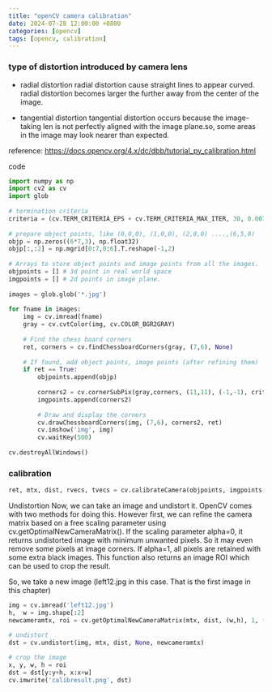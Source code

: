 ```yaml
---
title: "openCV camera calibration"
date: 2024-07-28 12:00:00 +0800
categories: [opencv]
tags: [opencv, calibration]
---
```



### type of distortion introduced by camera lens

- radial distortion
  radial distortion cause straight lines to appear curved. radial distortion becomes larger the further away from the center of the image.

- tangential distortion
  tangential distortion occurs because the image-taking len is not perfectly aligned with the image plane.so, some areas in the image may look nearer than expected.

reference: <https://docs.opencv.org/4.x/dc/dbb/tutorial_py_calibration.html>

code
```python
import numpy as np
import cv2 as cv
import glob
 
# termination criteria
criteria = (cv.TERM_CRITERIA_EPS + cv.TERM_CRITERIA_MAX_ITER, 30, 0.001)
 
# prepare object points, like (0,0,0), (1,0,0), (2,0,0) ....,(6,5,0)
objp = np.zeros((6*7,3), np.float32)
objp[:,:2] = np.mgrid[0:7,0:6].T.reshape(-1,2)
 
# Arrays to store object points and image points from all the images.
objpoints = [] # 3d point in real world space
imgpoints = [] # 2d points in image plane.
 
images = glob.glob('*.jpg')
 
for fname in images:
    img = cv.imread(fname)
    gray = cv.cvtColor(img, cv.COLOR_BGR2GRAY)
 
    # Find the chess board corners
    ret, corners = cv.findChessboardCorners(gray, (7,6), None)
 
    # If found, add object points, image points (after refining them)
    if ret == True:
        objpoints.append(objp)
 
        corners2 = cv.cornerSubPix(gray,corners, (11,11), (-1,-1), criteria)
        imgpoints.append(corners2)
 
        # Draw and display the corners
        cv.drawChessboardCorners(img, (7,6), corners2, ret)
        cv.imshow('img', img)
        cv.waitKey(500)
 
cv.destroyAllWindows()

```

### calibration

```python
ret, mtx, dist, rvecs, tvecs = cv.calibrateCamera(objpoints, imgpoints, gray.shape[::-1], None, None)
```

Undistortion
Now, we can take an image and undistort it. OpenCV comes with two methods for doing this. However first, we can refine the camera matrix based on a free scaling parameter using cv.getOptimalNewCameraMatrix(). If the scaling parameter alpha=0, it returns undistorted image with minimum unwanted pixels. So it may even remove some pixels at image corners. If alpha=1, all pixels are retained with some extra black images. This function also returns an image ROI which can be used to crop the result.

So, we take a new image (left12.jpg in this case. That is the first image in this chapter)

```python
img = cv.imread('left12.jpg')
h,  w = img.shape[:2]
newcameramtx, roi = cv.getOptimalNewCameraMatrix(mtx, dist, (w,h), 1, (w,h))

# undistort
dst = cv.undistort(img, mtx, dist, None, newcameramtx)
 
# crop the image
x, y, w, h = roi
dst = dst[y:y+h, x:x+w]
cv.imwrite('calibresult.png', dst)


```
